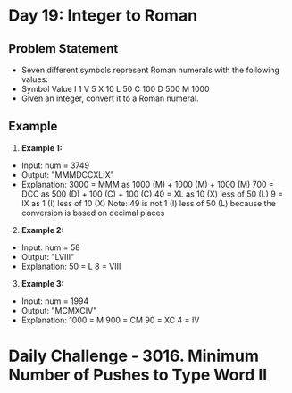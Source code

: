 # Day 19: Integer to Roman

## Problem Statement
- Seven different symbols represent Roman numerals with the following values:
- Symbol	Value
        I	1
        V	5
        X	10
        L	50
        C	100
        D	500
        M	1000
- Given an integer, convert it to a Roman numeral.

## Example

1. **Example 1:**
- Input: num = 3749
- Output: "MMMDCCXLIX"
- Explanation:
    3000 = MMM as 1000 (M) + 1000 (M) + 1000 (M)
    700 = DCC as 500 (D) + 100 (C) + 100 (C)
    40 = XL as 10 (X) less of 50 (L)
    9 = IX as 1 (I) less of 10 (X)
    Note: 49 is not 1 (I) less of 50 (L) because the conversion is based on decimal places

2. **Example 2:**
- Input: num = 58
- Output: "LVIII"
- Explanation:
    50 = L
    8 = VIII

3. **Example 3:**
- Input: num = 1994
- Output: "MCMXCIV"
- Explanation:
    1000 = M
    900 = CM
    90 = XC
    4 = IV

# Daily Challenge - 3016. Minimum Number of Pushes to Type Word II
